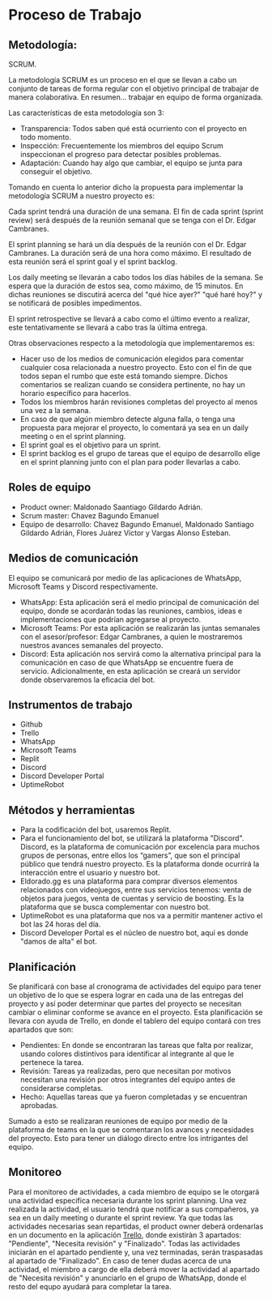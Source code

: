 # Proceso de Trabajo

## Metodología:
SCRUM.

La metodología SCRUM es un proceso en el que se llevan a cabo un conjunto de tareas de forma regular con el objetivo principal de trabajar de manera colaborativa. En resumen... trabajar en equipo de forma organizada.

Las características de esta metodología son 3:
- Transparencia: Todos saben qué está ocurriento con el proyecto en todo momento.
- Inspección: Frecuentemente los miembros del equipo Scrum inspeccionan el progreso para detectar posibles problemas.
- Adaptación: Cuando hay algo que cambiar, el equipo se junta para conseguir el objetivo.

Tomando en cuenta lo anterior dicho la propuesta para implementar la metodología SCRUM a nuestro proyecto es:

Cada sprint tendrá una duración de una semana. El fin de cada sprint (sprint review) será después de la reunión semanal que se tenga con el Dr. Edgar Cambranes.

El sprint planning se hará un día después de la reunión con el Dr. Edgar Cambranes. La duración será de una hora como máximo. El resultado de esta reunión será el sprint goal y el sprint backlog.

Los daily meeting se llevarán a cabo todos los días hábiles de la semana. Se espera que la duración de estos sea, como máximo, de 15 minutos. En dichas reuniones se discutirá acerca del "qué hice ayer?" "qué haré hoy?" y se notificará de posibles impedimentos.

El sprint retrospective se llevará a cabo como el último evento a realizar, este tentativamente se llevará a cabo tras la última entrega.

Otras observaciones respecto a la metodología que implementaremos es: 

- Hacer uso de los medios de comunicación elegidos para comentar cualquier cosa relacionada a nuestro proyecto. Esto con el fin de que todos sepan el rumbo que este está tomando siempre. Dichos comentarios se realizan cuando se considera pertinente, no hay un horario específico para hacerlos.
- Todos los miembros harán revisiones completas del proyecto al menos una vez a la semana.
- En caso de que algún miembro detecte alguna falla, o tenga una propuesta para mejorar el proyecto, lo comentará ya sea en un daily meeting o  en el sprint planning.
- El sprint goal es el objetivo para un sprint.
- El sprint backlog es el grupo de tareas que el equipo de desarrollo elige en el sprint planning junto con el plan para poder llevarlas a cabo.
## Roles de equipo
- Product owner: Maldonado Saantiago Gildardo Adrián.
- Scrum master: Chavez Bagundo Emanuel
- Equipo de desarrollo: Chavez Bagundo Emanuel, Maldonado Santiago Gildardo Adrián, Flores Juárez Víctor y Vargas Alonso Esteban.

## Medios de comunicación

El equipo se comunicará por medio de las aplicaciones de WhatsApp, Microsoft Teams y Discord respectivamente.
- WhatsApp: Esta aplicación será el medio principal de comunicación del equipo, donde se acordarán todas las reuniones, cambios, ideas e implementaciones que podrían agregarse al proyecto.
- Microsoft Teams: Por esta aplicación se realizarán las juntas semanales con el asesor/profesor: Edgar Cambranes, a quien le mostraremos nuestros avances semanales del proyecto.
- Discord: Esta aplicación nos servirá como la alternativa principal para la comunicación en caso de que WhatsApp se encuentre fuera de servicio. Adicionalmente, en esta aplicación se creará un servidor donde observaremos la eficacia del bot.
## Instrumentos de trabajo 
- Github
- Trello
- WhatsApp
- Microsoft Teams
- Replit
- Discord
- Discord Developer Portal
- UptimeRobot
## Métodos y herramientas
- Para la codificación del bot, usaremos Replit.
- Para el funcionamiento del bot, se utilizará la plataforma "Discord". Discord, es la plataforma de comunicación por excelencia para muchos grupos de personas, entre ellos los “gamers”, que son el principal público que tendrá nuestro proyecto. Es la plataforma donde ocurrirá la interacción entre el usuario y nuestro bot.
- Eldorado.gg es una plataforma para comprar diversos elementos relacionados con videojuegos, entre sus servicios tenemos: venta de objetos para juegos, venta de cuentas y servicio de boosting. Es la plataforma que se busca complementar con nuestro bot.
- UptimeRobot es una plataforma que nos va a permitir mantener activo el bot las 24 horas del día. 
- Discord Developer Portal es el núcleo de nuestro bot, aquí es donde "damos de alta" el bot.
## Planificación 
Se planificará con base al cronograma de actividades del equipo para tener un objetivo de lo que se espera lograr en cada una de las entregas del proyecto y así poder determinar que partes del proyecto se necesitan cambiar o eliminar conforme se avance en el proyecto. 
Esta planificación se llevara con ayuda de  Trello, en donde el tablero del equipo contará con tres apartados que son:
- Pendientes: En donde se encontraran las tareas que falta por realizar, usando colores distintivos para identificar al integrante al que le pertenece la tarea.
- Revisión: Tareas ya realizadas, pero que necesitan por motivos necesitan una revisión por otros integrantes del equipo antes de considerarse completas.
- Hecho: Aquellas tareas que ya fueron completadas y se encuentran aprobadas.  

Sumado a esto se realizaran reuniones de equipo por medio de la plataforma de teams en la que se comentaran los avances y necesidades del proyecto. Esto para tener un diálogo directo entre los intrigantes del equipo.
## Monitoreo
Para el monitoreo de actividades, a cada miembro de equipo se le otorgará una actividad especifica necesaria durante los sprint planning. Una vez realizada la actividad, el usuario tendrá que notificar a sus compañeros, ya sea en un daily meeting o durante el sprint review. Ya que todas las actividades necesarias sean repartidas, el product owner deberá ordenarlas en un documento en la aplicación [Trello](https://trello.com/invite/b/1znV3Ph3/2e82d0833387d8dcf2a1ffd1ef8e9d9d/fastpass), donde existiràn 3 apartados: "Pendiente", "Necesita revisión" y "Finalizado". Todas las actividades iniciarán en el apartado pendiente y, una vez terminadas, serán traspasadas al apartado de "Finalizado". En caso de tener dudas acerca de una actividad, el miembro a cargo de ella deberá mover la actividad al apartado de "Necesita revisión" y anunciarlo en el grupo de WhatsApp, donde el resto del equpo ayudará para completar la tarea.
